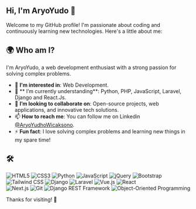 
## Hi, I'm AryoYudo 👋

Welcome to my GitHub profile! I'm passionate about coding and continuously learning new technologies. Here's a little about me:

## 🌍 Who am I?

I'm AryoYudo, a web development enthusiast with a strong passion for solving complex problems.

- 👀 **I'm interested in**: Web Development.
- 🌱 ** I’m currently understanding**: Python, PHP, JavaScript, Laravel, Django and React.Js.
- 💞️ **I’m looking to collaborate on**: Open-source projects, web applications, and innovative tech solutions.
- 📫 **How to reach me**: You can follow me on Linkedin [@AryoYudhoWicaksono](https://www.linkedin.com/in/aryoyudho/).
- ⚡ **Fun fact**: I love solving complex problems and learning new things in my spare time!

## 🛠 

![HTML5](https://img.shields.io/badge/HTML5-E34F26?style=flat&logo=html5&logoColor=white) 
![CSS3](https://img.shields.io/badge/CSS3-1572B6?style=flat&logo=css3&logoColor=white) 
![Python](https://img.shields.io/badge/Python-3776AB?style=flat&logo=python&logoColor=white)
![JavaScript](https://img.shields.io/badge/JavaScript-F7DF1E?style=flat&logo=javascript&logoColor=black) 
![jQuery](https://img.shields.io/badge/jQuery-0769AD?style=flat&logo=jquery&logoColor=white) 
![Bootstrap](https://img.shields.io/badge/Bootstrap-7952B3?style=flat&logo=bootstrap&logoColor=white) 
![Tailwind CSS](https://img.shields.io/badge/Tailwind_CSS-06B6D4?style=flat&logo=tailwind-css&logoColor=white) 
![Django](https://img.shields.io/badge/Django-092D1F?style=flat&logo=django&logoColor=white) 
![Laravel](https://img.shields.io/badge/Laravel-EF4135?style=flat&logo=laravel&logoColor=white) 
![Vue.js](https://img.shields.io/badge/Vue.js-4FC08D?style=flat&logo=vue.js&logoColor=white) 
![React](https://img.shields.io/badge/React-61DAFB?style=flat&logo=react&logoColor=black)  
![Next.js](https://img.shields.io/badge/Next.js-000000?style=flat&logo=next.js&logoColor=white) 
![Git](https://img.shields.io/badge/Git-F05032?style=flat&logo=git&logoColor=white) 
![Django REST Framework](https://img.shields.io/badge/Django_REST_Framework-009688?style=flat&logo=django&logoColor=white) 
![Object-Oriented Programming](https://img.shields.io/badge/OOP-50A2D3?style=flat&logoColor=white)

Thanks for visiting! 🚀
